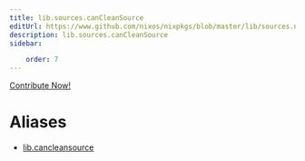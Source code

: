 ```yaml
---
title: lib.sources.canCleanSource
editUrl: https://www.github.com/nixos/nixpkgs/blob/master/lib/sources.nix#L247C20
description: lib.sources.canCleanSource
sidebar:

    order: 7
---
```


<a href="https://www.github.com/nixos/nixpkgs/blob/master/lib/sources.nix#L247C20">Contribute Now!</a>


# Aliases

- [lib.cancleansource](/nix-doc-comments/reference/lib/lib-cancleansource)


